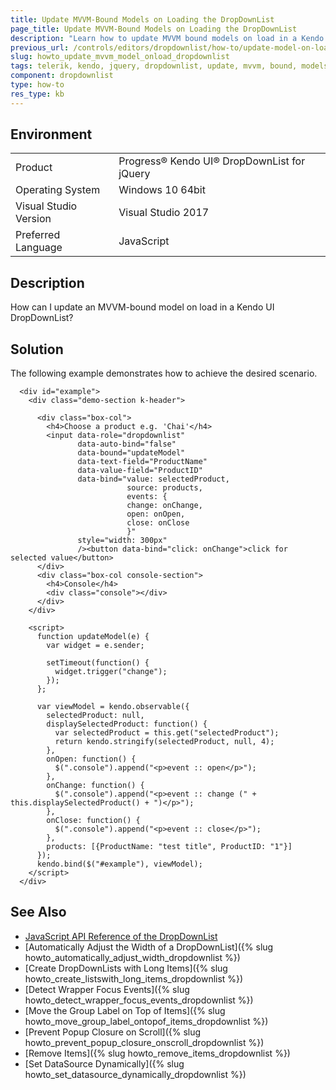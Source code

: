 ```yaml
---
title: Update MVVM-Bound Models on Loading the DropDownList
page_title: Update MVVM-Bound Models on Loading the DropDownList
description: "Learn how to update MVVM bound models on load in a Kendo UI DropDownList component."
previous_url: /controls/editors/dropdownlist/how-to/update-model-on-load, /controls/editors/dropdownlist/how-to/binding/update-model-on-load
slug: howto_update_mvvm_model_onload_dropdownlist
tags: telerik, kendo, jquery, dropdownlist, update, mvvm, bound, models, on, loading
component: dropdownlist
type: how-to
res_type: kb
---
```


## Environment

<table>
 <tr>
  <td>Product</td>
  <td>Progress® Kendo UI® DropDownList for jQuery</td>
 </tr>
 <tr>
  <td>Operating System</td>
  <td>Windows 10 64bit</td>
 </tr>
 <tr>
  <td>Visual Studio Version</td>
  <td>Visual Studio 2017</td>
 </tr>
 <tr>
  <td>Preferred Language</td>
  <td>JavaScript</td>
 </tr>
</table>

## Description

How can I update an MVVM-bound model on load in a Kendo UI DropDownList?

## Solution

The following example demonstrates how to achieve the desired scenario.



```dojo
  <div id="example">
    <div class="demo-section k-header">

      <div class="box-col">
        <h4>Choose a product e.g. 'Chai'</h4>
        <input data-role="dropdownlist"
               data-auto-bind="false"
               data-bound="updateModel"
               data-text-field="ProductName"
               data-value-field="ProductID"
               data-bind="value: selectedProduct,
                          source: products,
                          events: {
                          change: onChange,
                          open: onOpen,
                          close: onClose
                          }"
               style="width: 300px"
               /><button data-bind="click: onChange">click for selected value</button>
      </div>
      <div class="box-col console-section">
        <h4>Console</h4>
        <div class="console"></div>
      </div>
    </div>

    <script>
      function updateModel(e) {
        var widget = e.sender;

        setTimeout(function() {
          widget.trigger("change");
        });
      };

      var viewModel = kendo.observable({
        selectedProduct: null,
        displaySelectedProduct: function() {
          var selectedProduct = this.get("selectedProduct");
          return kendo.stringify(selectedProduct, null, 4);
        },
        onOpen: function() {
          $(".console").append("<p>event :: open</p>");
        },
        onChange: function() {
          $(".console").append("<p>event :: change (" + this.displaySelectedProduct() + ")</p>");
        },
        onClose: function() {
          $(".console").append("<p>event :: close</p>");
        },
        products: [{ProductName: "test title", ProductID: "1"}]
      });
      kendo.bind($("#example"), viewModel);
    </script>
  </div>
```

## See Also

* [JavaScript API Reference of the DropDownList](/api/javascript/ui/dropdownlist)
* [Automatically Adjust the Width of a DropDownList]({% slug howto_automatically_adjust_width_dropdownlist %})
* [Create DropDownLists with Long Items]({% slug howto_create_listswith_long_items_dropdownlist %})
* [Detect Wrapper Focus Events]({% slug howto_detect_wrapper_focus_events_dropdownlist %})
* [Move the Group Label on Top of Items]({% slug howto_move_group_label_ontopof_items_dropdownlist %})
* [Prevent Popup Closure on Scroll]({% slug howto_prevent_popup_closure_onscroll_dropdownlist %})
* [Remove Items]({% slug howto_remove_items_dropdownlist %})
* [Set DataSource Dynamically]({% slug howto_set_datasource_dynamically_dropdownlist %})
